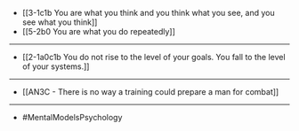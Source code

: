 - [[3-1c1b You are what you think and you think what you see, and you see what you think]]
- [[5-2b0 You are what you do repeatedly]]
---
- [[2-1a0c1b You do not rise to the level of your goals. You fall to the level of your systems.]]
---
- [[AN3C - There is no way a training could prepare a man for combat]]
---
- #MentalModelsPsychology
